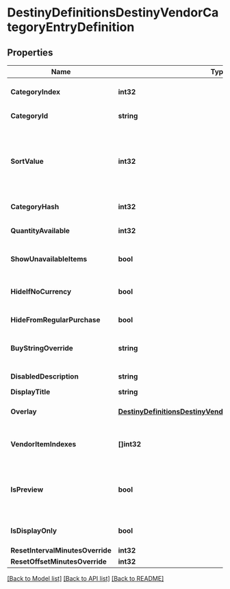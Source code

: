 # DestinyDefinitionsDestinyVendorCategoryEntryDefinition

## Properties
Name | Type | Description | Notes
------------ | ------------- | ------------- | -------------
**CategoryIndex** | **int32** | The index of the category in the original category definitions for the vendor. | [optional] 
**CategoryId** | **string** | The string identifier of the category. | [optional] 
**SortValue** | **int32** | Used in sorting items in vendors... but there&#39;s a lot more to it. Just go with the order provided in the itemIndexes property on the DestinyVendorCategoryComponent instead, it should be more reliable than trying to recalculate it yourself. | [optional] 
**CategoryHash** | **int32** | The hashed identifier for the category. | [optional] 
**QuantityAvailable** | **int32** | The amount of items that will be available when this category is shown. | [optional] 
**ShowUnavailableItems** | **bool** | If items aren&#39;t up for sale in this category, should we still show them (greyed out)? | [optional] 
**HideIfNoCurrency** | **bool** | If you don&#39;t have the currency required to buy items from this category, should the items be hidden? | [optional] 
**HideFromRegularPurchase** | **bool** | True if this category doesn&#39;t allow purchases. | [optional] 
**BuyStringOverride** | **string** | The localized string for making purchases from this category, if it is different from the vendor&#39;s string for purchasing. | [optional] 
**DisabledDescription** | **string** | If the category is disabled, this is the localized description to show. | [optional] 
**DisplayTitle** | **string** | The localized title of the category. | [optional] 
**Overlay** | [**DestinyDefinitionsDestinyVendorCategoryOverlayDefinition**](Destiny.Definitions.DestinyVendorCategoryOverlayDefinition.md) | If this category has an overlay prompt that should appear, this contains the details of that prompt. | [optional] 
**VendorItemIndexes** | **[]int32** | A shortcut for the vendor item indexes sold under this category. Saves us from some expensive reorganization at runtime. | [optional] 
**IsPreview** | **bool** | Sometimes a category isn&#39;t actually used to sell items, but rather to preview them. This implies different UI (and manual placement of the category in the UI) in the game, and special treatment. | [optional] 
**IsDisplayOnly** | **bool** | If true, this category only displays items: you can&#39;t purchase anything in them. | [optional] 
**ResetIntervalMinutesOverride** | **int32** |  | [optional] 
**ResetOffsetMinutesOverride** | **int32** |  | [optional] 

[[Back to Model list]](../README.md#documentation-for-models) [[Back to API list]](../README.md#documentation-for-api-endpoints) [[Back to README]](../README.md)


